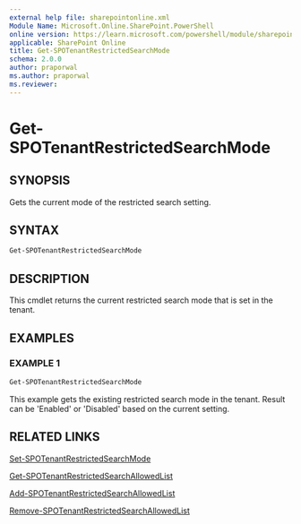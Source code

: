 ```yaml
---
external help file: sharepointonline.xml
Module Name: Microsoft.Online.SharePoint.PowerShell
online version: https://learn.microsoft.com/powershell/module/sharepoint-online/get-spotenantrestrictedsearchmode
applicable: SharePoint Online
title: Get-SPOTenantRestrictedSearchMode
schema: 2.0.0
author: praporwal
ms.author: praporwal
ms.reviewer:
---
```


# Get-SPOTenantRestrictedSearchMode

## SYNOPSIS

Gets the current mode of the restricted search setting.

## SYNTAX

```powershell
Get-SPOTenantRestrictedSearchMode
```

## DESCRIPTION

This cmdlet returns the current restricted search mode that is set in the tenant.

## EXAMPLES

### EXAMPLE 1

```powershell
Get-SPOTenantRestrictedSearchMode
```

This example gets the existing restricted search mode in the tenant. Result can be 'Enabled' or 'Disabled' based on the current setting.

## RELATED LINKS

[Set-SPOTenantRestrictedSearchMode](Set-SPOTenantRestrictedSearchMode.md)

[Get-SPOTenantRestrictedSearchAllowedList](Get-SPOTenantRestrictedSearchAllowedList.md)

[Add-SPOTenantRestrictedSearchAllowedList](Add-SPOTenantRestrictedSearchAllowedList.md)

[Remove-SPOTenantRestrictedSearchAllowedList](Remove-SPOTenantRestrictedSearchAllowedList.md)
